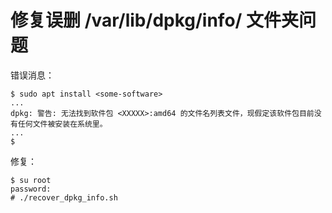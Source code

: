 # 修复误删 /var/lib/dpkg/info/ 文件夹问题

错误消息：
```shell
$ sudo apt install <some-software>
...
dpkg: 警告: 无法找到软件包 <XXXXX>:amd64 的文件名列表文件，现假定该软件包目前没有任何文件被安装在系统里。
...
$
```

修复：
```shell
$ su root
password:
# ./recover_dpkg_info.sh
```

